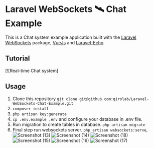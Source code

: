 # Laravel WebSockets 🛰 Chat Example

This is a Chat system example application built with the [Laravel WebSockets](https://github.com/beyondcode/laravel-websockets) package, [VueJs](https://vuejs.org/) and [Laravel-Echo](https://laravel.com/docs/5.7/broadcasting#installing-laravel-echo).

## Tutorial
[![Real-time Chat system]

## Usage

1. Clone this repository
`git clone git@github.com:qirolab/Laravel-WebSockets-Chat-Example.git`
2. `composer install`
3. `php artisan key:generate`
4. `cp .env.example .env` and configure your database in .env file.
5. Run migration to create tables in database.
`php artisan migrate`
6. Final step run websockets server.
`php artisan websockets:serve`,
![Screenshot (13)](https://user-images.githubusercontent.com/43533375/132718982-39f15b53-270e-4b9a-9399-d32bb9430976.png)
![Screenshot (14)](https://user-images.githubusercontent.com/43533375/132719013-6da1325f-98db-43cc-bef1-814f7069d889.png)
![Screenshot (18)](https://user-images.githubusercontent.com/43533375/132719037-a8e27bca-41cc-476c-81e3-050d59e3d83d.png)
![Screenshot (15)](https://user-images.githubusercontent.com/43533375/132719042-5cd3fe7a-dc14-47b1-a779-9e1f65a0aaf4.png)
![Screenshot (16)](https://user-images.githubusercontent.com/43533375/132719047-3a193bfd-5412-45d6-be76-ec7c8561e379.png)
![Screenshot (17)](https://user-images.githubusercontent.com/43533375/132719049-fa445895-b17c-4313-a75b-04342d12e386.png)

